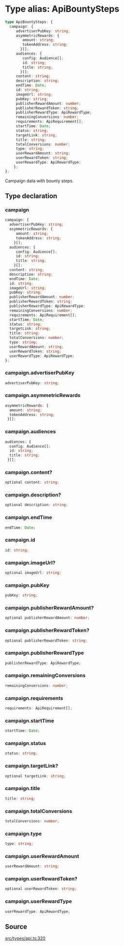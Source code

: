 # Type alias: ApiBountySteps

```ts
type ApiBountySteps: {
  campaign: {
     advertiserPubKey: string;
     asymmetricRewards: {
        amount: string;
        tokenAddress: string;
       }[];
     audiences: {
        config: Audience[];
        id: string;
        title: string;
       }[];
     content: string;
     description: string;
     endTime: Date;
     id: string;
     imageUrl: string;
     pubKey: string;
     publisherRewardAmount: number;
     publisherRewardToken: string;
     publisherRewardType: ApiRewardType;
     remainingConversions: number;
     requirements: ApiRequirement[];
     startTime: Date;
     status: string;
     targetLink: string;
     title: string;
     totalConversions: number;
     type: string;
     userRewardAmount: string;
     userRewardToken: string;
     userRewardType: ApiRewardType;
    };
};
```

Campaign data with bounty steps.

## Type declaration

### campaign

```ts
campaign: {
  advertiserPubKey: string;
  asymmetricRewards: {
     amount: string;
     tokenAddress: string;
    }[];
  audiences: {
     config: Audience[];
     id: string;
     title: string;
    }[];
  content: string;
  description: string;
  endTime: Date;
  id: string;
  imageUrl: string;
  pubKey: string;
  publisherRewardAmount: number;
  publisherRewardToken: string;
  publisherRewardType: ApiRewardType;
  remainingConversions: number;
  requirements: ApiRequirement[];
  startTime: Date;
  status: string;
  targetLink: string;
  title: string;
  totalConversions: number;
  type: string;
  userRewardAmount: string;
  userRewardToken: string;
  userRewardType: ApiRewardType;
};
```

### campaign.advertiserPubKey

```ts
advertiserPubKey: string;
```

### campaign.asymmetricRewards

```ts
asymmetricRewards: {
  amount: string;
  tokenAddress: string;
 }[];
```

### campaign.audiences

```ts
audiences: {
  config: Audience[];
  id: string;
  title: string;
 }[];
```

### campaign.content?

```ts
optional content: string;
```

### campaign.description?

```ts
optional description: string;
```

### campaign.endTime

```ts
endTime: Date;
```

### campaign.id

```ts
id: string;
```

### campaign.imageUrl?

```ts
optional imageUrl: string;
```

### campaign.pubKey

```ts
pubKey: string;
```

### campaign.publisherRewardAmount?

```ts
optional publisherRewardAmount: number;
```

### campaign.publisherRewardToken?

```ts
optional publisherRewardToken: string;
```

### campaign.publisherRewardType

```ts
publisherRewardType: ApiRewardType;
```

### campaign.remainingConversions

```ts
remainingConversions: number;
```

### campaign.requirements

```ts
requirements: ApiRequirement[];
```

### campaign.startTime

```ts
startTime: Date;
```

### campaign.status

```ts
status: string;
```

### campaign.targetLink?

```ts
optional targetLink: string;
```

### campaign.title

```ts
title: string;
```

### campaign.totalConversions

```ts
totalConversions: number;
```

### campaign.type

```ts
type: string;
```

### campaign.userRewardAmount

```ts
userRewardAmount: string;
```

### campaign.userRewardToken?

```ts
optional userRewardToken: string;
```

### campaign.userRewardType

```ts
userRewardType: ApiRewardType;
```

## Source

[src/types/api.ts:320](https://github.com/torque-labs/torque-ts-sdk/blob/06c96b69b43209c72870e94ce49516c9ed8e9158/src/types/api.ts#L320)
